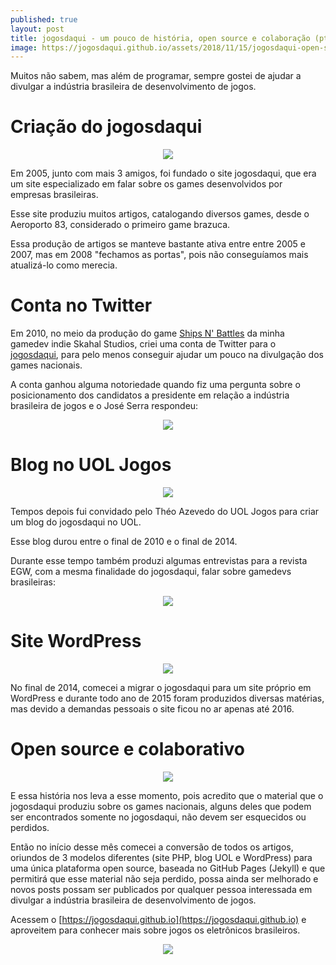 ```yaml
---
published: true
layout: post
title: jogosdaqui - um pouco de história, open source e colaboração (pt-BR)
image: https://jogosdaqui.github.io/assets/2018/11/15/jogosdaqui-open-source-e-colaborativo/logo.png
---
```

Muitos não sabem, mas além de programar, sempre gostei de ajudar a divulgar a indústria brasileira de desenvolvimento de jogos. 

# Criação do jogosdaqui
<center>
<img src="../images/posts/jogosdaqui-site-php.png" />
</center>

Em 2005, junto com mais 3 amigos, foi fundado o site jogosdaqui, que era um site especializado em falar sobre os games desenvolvidos por empresas brasileiras.

Esse site produziu muitos artigos, catalogando diversos games, desde o Aeroporto 83, considerado o primeiro game brazuca.

Essa produção de artigos se manteve bastante ativa entre entre 2005 e 2007, mas em 2008 "fechamos as portas", pois não conseguíamos mais atualizá-lo como merecia.

# Conta no Twitter
Em 2010, no meio da produção do game [Ships N' Battles](http://skahal.github.io/press/kit/snb/index.html) da minha gamedev indie Skahal Studios, criei uma conta de Twitter para o [jogosdaqui](https://twitter.com/jogosdaqui), para pelo menos conseguir ajudar um pouco na divulgação dos games nacionais.

A conta ganhou alguma notoriedade quando fiz uma pergunta sobre o posicionamento dos candidatos a presidente em relação a indústria brasileira de jogos e o José Serra respondeu:

<center>
<img src="../images/posts/jogosdaqui-jose-serra-responde-tweet.png" />
</center>

# Blog no UOL Jogos
<center>
<img src="../images/posts/jogosdaqui-blog-uol.png" />
</center>

Tempos depois fui convidado pelo Théo Azevedo do UOL Jogos para criar um blog do jogosdaqui no UOL.

Esse blog durou entre o final de 2010 e o final de 2014.

Durante esse tempo também produzi algumas entrevistas para a revista EGW, com a mesma finalidade do jogosdaqui, falar sobre gamedevs brasileiras:

<center>
<img src="../images/posts/EGW-entrevista-Doubleleft.png" />
</center>

# Site WordPress
<center>
<img src="../images/posts/jogosdaqui-site-wordpress.png" />
</center>

No final de 2014, comecei a migrar o jogosdaqui para um site próprio em WordPress e durante todo ano de 2015 foram produzidos diversas matérias, mas devido a demandas pessoais o site ficou no ar apenas até 2016.

# Open source e colaborativo
<center>
<img src="https://jogosdaqui.github.io/assets/2018/11/21/jogosdaqui-open-source-e-colaborativo/logo.png" />
</center>

E essa história nos leva a esse momento, pois acredito que o material que o jogosdaqui produziu sobre os games nacionais, alguns deles que podem ser encontrados somente no jogosdaqui, não devem ser esquecidos ou perdidos.

Então no início desse mês comecei a conversão de todos os artigos, oriundos de 3 modelos diferentes (site PHP, blog UOL e WordPress) para uma única plataforma open source, baseada no GitHub Pages (Jekyll) e que permitirá que esse material não seja perdido, possa ainda ser melhorado e novos posts possam ser publicados por qualquer pessoa interessada em divulgar a indústria brasileira de desenvolvimento de jogos.

Acessem o [https://jogosdaqui.github.io](https://jogosdaqui.github.io) e aproveitem para conhecer mais sobre jogos os eletrônicos brasileiros.
<center>
<img src="https://jogosdaqui.github.io/assets/2018/11/21/jogosdaqui-open-source-e-colaborativo/150-jogosdaqui.jpg"/>
</center>

